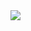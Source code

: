 <img src="https://skillicons.dev/icons?i=html,css,javascript,php,bootstrap,tailwind,wordpress,laravel,angular,vue,vuetify,nuxtjs,pinia,react,next,threejs,prisma,drizzle,nest,flutter,mysql,git,docker,linux,figma,xd,ps,ai,blender,notion,nginx,sentry,python,pytorch,tensorflow"/>
